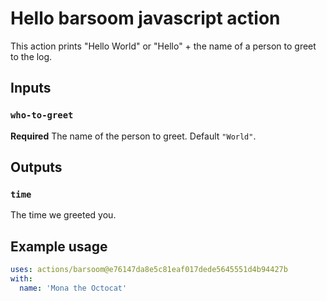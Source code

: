 # Hello barsoom javascript action

This action prints "Hello World" or "Hello" + the name of a person to greet to the log.

## Inputs

### `who-to-greet`

**Required** The name of the person to greet. Default `"World"`.

## Outputs

### `time`

The time we greeted you.

## Example usage

```yaml
uses: actions/barsoom@e76147da8e5c81eaf017dede5645551d4b94427b
with:
  name: 'Mona the Octocat'
```
